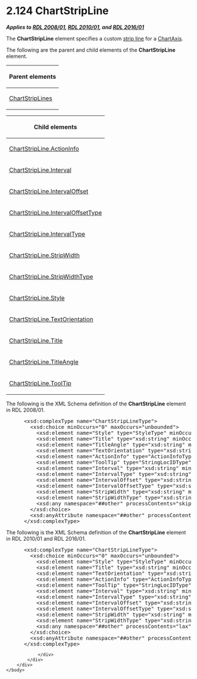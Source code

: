 <html dir="LTR" xmlns:mshelp="http://msdn.microsoft.com/mshelp" xmlns:ddue="http://ddue.schemas.microsoft.com/authoring/2003/5" xmlns:xlink="http://www.w3.org/1999/xlink" xmlns:tool="http://www.microsoft.com/tooltip">
    <head>
        <meta http-equiv="Content-Type" content="text/html; CHARSET=utf-8"></meta>
        <meta name="save" content="history"></meta>
        <title>2.124 ChartStripLine</title>
        <xml>
            <mshelp:toctitle title="2.124 ChartStripLine"></mshelp:toctitle>
            <mshelp:rltitle title="[MS-RDL]: ChartStripLine"></mshelp:rltitle>
            <mshelp:keyword index="A" term="4b96c12c-5a8d-4335-b76c-da86e7328c63"></mshelp:keyword>
            <mshelp:attr name="DCSext.ContentType" value="open specification"></mshelp:attr>
            <mshelp:attr name="AssetID" value="4b96c12c-5a8d-4335-b76c-da86e7328c63"></mshelp:attr>
            <mshelp:attr name="TopicType" value="kbRef"></mshelp:attr>
            <mshelp:attr name="DCSext.Title" value="[MS-RDL]: ChartStripLine" />
        </xml>
    </head>
    <body>
        <div id="header">
            <h1 class="heading">2.124 ChartStripLine</h1>
        </div>
        <div id="mainSection">
            <div id="mainBody">
                <div id="allHistory" class="saveHistory"></div>
                <div id="sectionSection0" class="section" name="collapseableSection">
                    

<p><b><i>Applies to </i></b><a href="1e855f94-4617-47e4-b89e-0856c6cb420f.html"><b><i>RDL 2008/01</i></b></a><b><i>,
</i></b><a href="3428e690-a348-4ec7-8a6a-8efb42d2cdee.html"><b><i>RDL 2010/01</i></b></a><b><i>,
and </i></b><a href="52ce3983-2bfc-4e72-9359-42aaf5fe4509.html"><b><i>RDL 2016/01</i></b></a></p>

<p>The <b>ChartStripLine</b> element specifies a custom <a href="b2482b3f-74ab-4ca8-a9e5-c07955011743.html#gt_de75ec20-516b-451b-9331-ccc4dc2f5702">strip line</a> for a <a href="0c19f1cb-ef68-4c28-a2d0-8601b7fd0f32.html">ChartAxis</a>.</p>

<p>The following are the parent and child elements of the <b>ChartStripLine</b>
element.</p>

<table>
 <thead>
  <tr>
   <th>
   <p>Parent elements </p>
   </th>
  </tr>
 </thead>
 <tr>
  <td>
  <p><a href="a6a3bbd4-9155-4f71-b17d-a8202bc77cd7.html">ChartStripLines</a></p>
  </td>
 </tr>
</table>

<p> </p>

<table>
 <thead>
  <tr>
   <th>
   <p>Child elements </p>
   </th>
  </tr>
 </thead>
 <tr>
  <td>
  <p><a href="f38a3c15-2a80-490f-93bd-b30ea8fea353.html">ChartStripLine.ActionInfo</a>
  </p>
  </td>
 </tr>
 <tr>
  <td>
  <p><a href="45d13a99-cccf-41b6-b431-f200bd70f2d5.html">ChartStripLine.Interval</a>
  </p>
  </td>
 </tr>
 <tr>
  <td>
  <p><a href="e99b96e2-806b-473d-8cee-28e433cee235.html">ChartStripLine.IntervalOffset</a>
  </p>
  </td>
 </tr>
 <tr>
  <td>
  <p><a href="51c68c9f-850a-4f30-a950-75bba2a5e582.html">ChartStripLine.IntervalOffsetType</a>
  </p>
  </td>
 </tr>
 <tr>
  <td>
  <p><a href="b913afb0-cdfd-40c8-83d5-ccf77140e70c.html">ChartStripLine.IntervalType</a>
  </p>
  </td>
 </tr>
 <tr>
  <td>
  <p><a href="295d2770-90e2-4358-a4e3-37bbcb458c2d.html">ChartStripLine.StripWidth</a>
  </p>
  </td>
 </tr>
 <tr>
  <td>
  <p><a href="5acfb7b5-2cd6-4d26-af39-83af8e912db3.html">ChartStripLine.StripWidthType</a>
  </p>
  </td>
 </tr>
 <tr>
  <td>
  <p><a href="c382be4a-3c35-49ca-9a7d-c89128fb4281.html">ChartStripLine.Style</a>
  </p>
  </td>
 </tr>
 <tr>
  <td>
  <p><a href="b84c4f2a-4869-4241-ab98-61138de093a8.html">ChartStripLine.TextOrientation</a>
  </p>
  </td>
 </tr>
 <tr>
  <td>
  <p><a href="08fd8de6-a566-4621-b451-46456fbc04d5.html">ChartStripLine.Title</a>
  </p>
  </td>
 </tr>
 <tr>
  <td>
  <p><a href="dda51f9c-fbae-4f69-a027-3303634d9040.html">ChartStripLine.TitleAngle</a></p>
  </td>
 </tr>
 <tr>
  <td>
  <p><a href="979b15dc-7443-4fe8-874f-3df7941a1f76.html">ChartStripLine.ToolTip</a></p>
  </td>
 </tr>
</table>

<p>The following is the XML Schema definition of the <b>ChartStripLine</b>
element in RDL 2008/01.</p>

<dl>
<dd>
<div><pre> &lt;xsd:complexType name=&quot;ChartStripLineType&quot;&gt;
   &lt;xsd:choice minOccurs=&quot;0&quot; maxOccurs=&quot;unbounded&quot;&gt;
     &lt;xsd:element name=&quot;Style&quot; type=&quot;StyleType&quot; minOccurs=&quot;0&quot; /&gt;
     &lt;xsd:element name=&quot;Title&quot; type=&quot;xsd:string&quot; minOccurs=&quot;0&quot; /&gt;
     &lt;xsd:element name=&quot;TitleAngle&quot; type=&quot;xsd:string&quot; minOccurs=&quot;0&quot; /&gt;
     &lt;xsd:element name=&quot;TextOrientation&quot; type=&quot;xsd:string&quot; minOccurs=&quot;0&quot; /&gt;
     &lt;xsd:element name=&quot;ActionInfo&quot; type=&quot;ActionInfoType&quot; minOccurs=&quot;0&quot; /&gt;
     &lt;xsd:element name=&quot;ToolTip&quot; type=&quot;StringLocIDType&quot; minOccurs=&quot;0&quot; /&gt;
     &lt;xsd:element name=&quot;Interval&quot; type=&quot;xsd:string&quot; minOccurs=&quot;0&quot; /&gt;
     &lt;xsd:element name=&quot;IntervalType&quot; type=&quot;xsd:string&quot; minOccurs=&quot;0&quot; /&gt;
     &lt;xsd:element name=&quot;IntervalOffset&quot; type=&quot;xsd:string&quot; minOccurs=&quot;0&quot; /&gt;
     &lt;xsd:element name=&quot;IntervalOffsetType&quot; type=&quot;xsd:string&quot; minOccurs=&quot;0&quot; /&gt;
     &lt;xsd:element name=&quot;StripWidth&quot; type=&quot;xsd:string&quot; minOccurs=&quot;0&quot; /&gt;
     &lt;xsd:element name=&quot;StripWidthType&quot; type=&quot;xsd:string&quot; minOccurs=&quot;0&quot; /&gt;
     &lt;xsd:any namespace=&quot;##other&quot; processContents=&quot;skip&quot; /&gt;
   &lt;/xsd:choice&gt;
   &lt;xsd:anyAttribute namespace=&quot;##other&quot; processContents=&quot;skip&quot; /&gt;
 &lt;/xsd:complexType&gt;
</pre></div>
</dd></dl>

<p>The following is the XML Schema definition of the <b>ChartStripLine</b>
element in RDL 2010/01 and RDL 2016/01.</p>

<dl>
<dd>
<div><pre> &lt;xsd:complexType name=&quot;ChartStripLineType&quot;&gt;
   &lt;xsd:choice minOccurs=&quot;0&quot; maxOccurs=&quot;unbounded&quot;&gt;
     &lt;xsd:element name=&quot;Style&quot; type=&quot;StyleType&quot; minOccurs=&quot;0&quot; /&gt;
     &lt;xsd:element name=&quot;Title&quot; type=&quot;xsd:string&quot; minOccurs=&quot;0&quot; /&gt;
     &lt;xsd:element name=&quot;TextOrientation&quot; type=&quot;xsd:string&quot; minOccurs=&quot;0&quot; /&gt;
     &lt;xsd:element name=&quot;ActionInfo&quot; type=&quot;ActionInfoType&quot; minOccurs=&quot;0&quot; /&gt;
     &lt;xsd:element name=&quot;ToolTip&quot; type=&quot;StringLocIDType&quot; minOccurs=&quot;0&quot; /&gt;
     &lt;xsd:element name=&quot;Interval&quot; type=&quot;xsd:string&quot; minOccurs=&quot;0&quot; /&gt;
     &lt;xsd:element name=&quot;IntervalType&quot; type=&quot;xsd:string&quot; minOccurs=&quot;0&quot; /&gt;
     &lt;xsd:element name=&quot;IntervalOffset&quot; type=&quot;xsd:string&quot; minOccurs=&quot;0&quot; /&gt;
     &lt;xsd:element name=&quot;IntervalOffsetType&quot; type=&quot;xsd:string&quot; minOccurs=&quot;0&quot; /&gt;
     &lt;xsd:element name=&quot;StripWidth&quot; type=&quot;xsd:string&quot; minOccurs=&quot;0&quot; /&gt;
     &lt;xsd:element name=&quot;StripWidthType&quot; type=&quot;xsd:string&quot; minOccurs=&quot;0&quot; /&gt;
     &lt;xsd:any namespace=&quot;##other&quot; processContents=&quot;lax&quot; /&gt;
   &lt;/xsd:choice&gt;
   &lt;xsd:anyAttribute namespace=&quot;##other&quot; processContents=&quot;lax&quot; /&gt;
 &lt;/xsd:complexType&gt;
</pre></div>
</dd></dl>


                </div>
            </div>
        </div>
    </body>
</html>